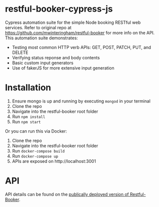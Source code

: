 # restful-booker-cypress-js
Cypress automation suite for the simple Node booking RESTful web services. Refer to original repo at https://github.com/mwinteringham/restful-booker for more info on the API.
This automation suite demonstrates:
* Testing most common HTTP verb APIs: GET, POST, PATCH, PUT, and DELETE
* Verifying status reponse and body contents
* Basic custom input generators
* Use of fakerJS for more extensive input generation 

# Installation
1. Ensure mongo is up and running by executing ```mongod``` in your terminal
2. Clone the repo
3. Navigate into the restful-booker root folder
4. Run ```npm install```
5. Run ```npm start```
 
Or you can run this via Docker:
1. Clone the repo
2. Navigate into the restful-booker root folder
3. Run ```docker-compose build```
4. Run ```docker-compose up```
5. APIs are exposed on http://localhost:3001

# API
API details can be found on the [publically deployed version of Restful-Booker](https://restful-booker.herokuapp.com/).
